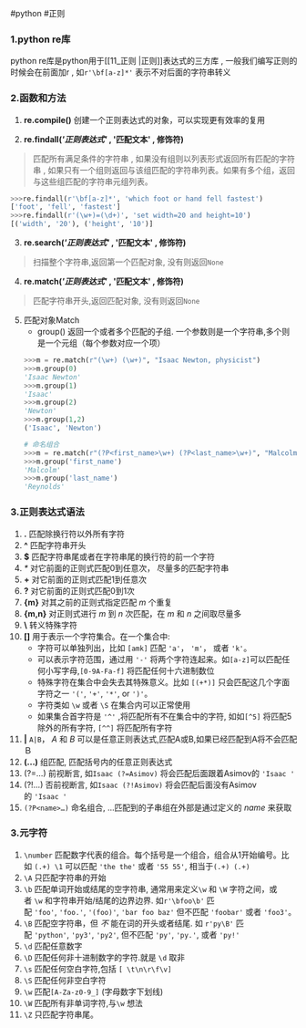 #python #正则
### 1.python re库
python re库是python用于[[11_正则 |正则]]表达式的三方库 , 一般我们编写正则的时候会在前面加r , 如`r'\bf[a-z]*'` 表示不对后面的字符串转义


### 2.函数和方法
1. **re.compile()**  创建一个正则表达式的对象，可以实现更有效率的复用

2. **re.findall(*'正则表达式'* , '匹配文本' , 修饰符)** 
 >匹配所有满足条件的字符串 , 如果没有组则以列表形式返回所有匹配的字符串 , 如果只有一个组则返回与该组匹配的字符串列表。如果有多个组，返回与这些组匹配的字符串元组列表。
```python
>>>re.findall(r'\bf[a-z]*', 'which foot or hand fell fastest')
['foot', 'fell', 'fastest']
>>>re.findall(r'(\w+)=(\d+)', 'set width=20 and height=10')
[('width', '20'), ('height', '10')]
```

3. **re.search(*'正则表达式'* , '匹配文本' , 修饰符)**
>扫描整个字符串,返回第一个匹配对象,  没有则返回`None`

4. **re.match(*'正则表达式'* , '匹配文本' , 修饰符)** 
>匹配字符串开头,返回匹配对象,  没有则返回`None`

5. 匹配对象Match
	- group() 返回一个或者多个匹配的子组.  一个参数则是一个字符串,多个则是一个元组（每个参数对应一个项）
	```python
	>>>m = re.match(r"(\w+) (\w+)", "Isaac Newton, physicist")
	>>>m.group(0)
	'Isaac Newton'
	>>>m.group(1)
	'Isaac'
	>>>m.group(2)
	'Newton'
	>>>m.group(1,2)
	('Isaac', 'Newton')
	
	# 命名组合
	>>>m = re.match(r"(?P<first_name>\w+) (?P<last_name>\w+)", "Malcolm Reynolds")
	>>>m.group('first_name')
	'Malcolm'
	>>>m.group('last_name')
	'Reynolds'
	```


### 3.正则表达式语法
1. **.**  匹配除换行符以外所有字符
2. **^** 匹配字符串开头
3. **$** 匹配字符串尾或者在字符串尾的换行符的前一个字符
4. _*_  对它前面的正则式匹配0到任意次， 尽量多的匹配字符串
5. **+**  对它前面的正则式匹配1到任意次
6. **?**  对它前面的正则式匹配0到1次
7. **{m}** 对其之前的正则式指定匹配 _m_ 个重复
8. **{m,n}** 对正则式进行 _m_ 到 _n_ 次匹配，在 _m_ 和 _n_ 之间取尽量多
9. **\\** 转义特殊字符
10. **[]** 用于表示一个字符集合。在一个集合中:
	-  字符可以单独列出，比如 `[amk]` 匹配 `'a'`， `'m'`， 或者 `'k'`。
	- 可以表示字符范围，通过用 `'-'` 将两个字符连起来。如`[a-z]`可以匹配任何小写字母,`[0-9A-Fa-f]` 将匹配任何十六进制数位
	- 特殊字符在集合中会失去其特殊意义。比如 `[(+*)]` 只会匹配这几个字面字符之一 `'('`, `'+'`, `'*'`, or `')'`。
	- 字符类如 `\w` 或者 `\S` 在集合内可以正常使用
	- 如果集合首字符是 `'^'` ,将匹配所有不在集合中的字符,  如如`[^5]` 将匹配5除外的所有字符, `[^^]` 将匹配所有字符
11. **|**   `A|B`， _A_ 和 _B_ 可以是任意正则表达式,匹配A或B,如果已经匹配到A将不会匹配Ｂ
12. **(...)**  组匹配,  匹配括号内的任意正则表达式
13. (?=…) 前视断言,  如`Isaac (?=Asimov)` 将会匹配后面跟着Asimov的 `'Isaac '` 
14. (?!…) 否前视断言,  如`Isaac (?!Asimov)` 将会匹配后面没有Asimov的 `'Isaac '` 
15. `(?P<name>…)` 命名组合,  ...匹配到的子串组在外部是通过定义的 _name_ 来获取

### 3.元字符
1. `\number`  匹配数字代表的组合。每个括号是一个组合，组合从1开始编号。比如 `(.+) \1` 可以匹配 `'the the'` 或者 `'55 55'`,  相当于`(.+) (.+)`
2. `\A`  只匹配字符串的开始
3. `\b` 匹配单词开始或结尾的空字符串,  通常用来定义`\w` 和 `\W` 字符之间，或者 `\w` 和字符串开始/结尾的边界边界.  如`r'\bfoo\b'` 匹配 `'foo'`, `'foo.'`, `'(foo)'`, `'bar foo baz'` 但不匹配 `'foobar'` 或者 `'foo3'`。
4. `\B`  匹配空字符串，但 _不_ 能在词的开头或者结尾.  如 `r'py\B'` 匹配 `'python'`, `'py3'`, `'py2'`, 但不匹配 `'py'`, `'py.'`, 或者 `'py!'`
5. `\d` 匹配任意数字
6. `\D` 匹配任何非十进制数字的字符.就是 `\d` 取非
7. `\s` 匹配任何空白字符,包括 `[ \t\n\r\f\v]`
8. `\S`  匹配任何非空白字符
9. `\w` 匹配`[A-Za-z0-9_]` (字母数字下划线)
10. `\W`  匹配所有非单词字符,与`\w` 想法
11. `\Z` 只匹配字符串尾。